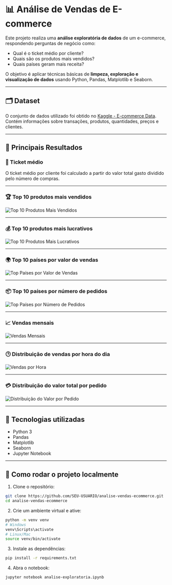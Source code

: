 # 📊 Análise de Vendas de E-commerce

Este projeto realiza uma **análise exploratória de dados** de um e-commerce, respondendo perguntas de negócio como:
- Qual é o ticket médio por cliente?
- Quais são os produtos mais vendidos?
- Quais países geram mais receita?

O objetivo é aplicar técnicas básicas de **limpeza, exploração e visualização de dados** usando Python, Pandas, Matplotlib e Seaborn.

---

## 🗂 Dataset
O conjunto de dados utilizado foi obtido no [Kaggle - E-commerce Data](https://www.kaggle.com/datasets/carrie1/ecommerce-data).  
Contém informações sobre transações, produtos, quantidades, preços e clientes.

---

## 📌 Principais Resultados

### 🎯 Ticket médio
O ticket médio por cliente foi calculado a partir do valor total gasto dividido pelo número de compras.

---

### 🏆 Top 10 produtos mais vendidos
![Top 10 Produtos Mais Vendidos](imagens/top_produtos_vendidos.png)

---

### 💰 Top 10 produtos mais lucrativos
![Top 10 Produtos Mais Lucrativos](imagens/produtos_mais_lucrativos.png)

---

### 🌍 Top 10 países por valor de vendas
![Top Países por Valor de Vendas](imagens/top_paises_valor_vendas.png)

---

### 📦 Top 10 países por número de pedidos
![Top Países por Número de Pedidos](imagens/pedidos_por_pais.png)

---

### 📈 Vendas mensais
![Vendas Mensais](imagens/vendas_mensais.png)

---

### 🕒 Distribuição de vendas por hora do dia
![Vendas por Hora](imagens/vendas_por_hora.png)

---

### 💳 Distribuição do valor total por pedido
![Distribuição do Valor por Pedido](imagens/distribuicao_valor_pedido.png)


---

## 🚀 Tecnologias utilizadas
- Python 3
- Pandas
- Matplotlib
- Seaborn
- Jupyter Notebook

---

## 📂 Como rodar o projeto localmente

1. Clone o repositório:
```bash
git clone https://github.com/SEU-USUARIO/analise-vendas-ecommerce.git
cd analise-vendas-ecommerce
```

2. Crie um ambiente virtual e ative:
```bash
python -m venv venv
# Windows
venv\Scripts\activate
# Linux/Mac
source venv/bin/activate
```

3. Instale as dependências:
```bash
pip install -r requirements.txt
```

4. Abra o notebook:
```bash
jupyter notebook analise-exploratoria.ipynb
```